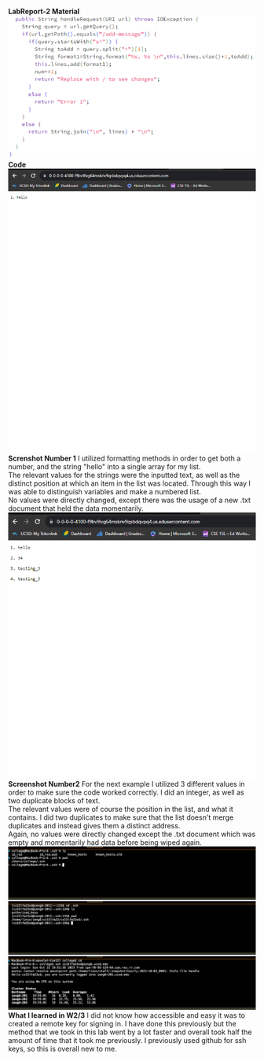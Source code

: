 **LabReport-2 Material**  
![Image](geag.PNG)  
**Code**
![Image](Picture1.PNG)  
**Screnshot Number 1**
I utilized formatting methods in order to get both a number, and the string "hello" into a single array for my list.  
The relevant values for the strings were the inputted text, as well as the distinct position at which an item in the list was located. Through this way I was able to distinguish variables and make a numbered list.  
No values were directly changed, except there was the usage of a new .txt document that held the data momentarily.  
![Image](Picture2.PNG)  
**Screenshot Number2**
For the next example I utilized 3 different values in order to make sure the code worked correctly. I did an integer, as well as two duplicate blocks of text.  
The relevant values were of course the position in the list, and what it contains. I did two duplicates to make sure that the list doesn't merge duplicates and instead gives them a distinct address.  
Again, no values were directly changed except the .txt document which was empty and momentarily had data before being wiped again.  
![Image](privkey.png)  
![Image](authkeys.png)  
![Image](signin.png)  
**What I learned in W2/3**
I did not know how accessible and easy it was to created a remote key for signing in. I have done this previously but the method that we took in this lab went by a lot faster and overall took half the amount of time that it took me previously. I previously used github for ssh keys, so this is overall new to me.
